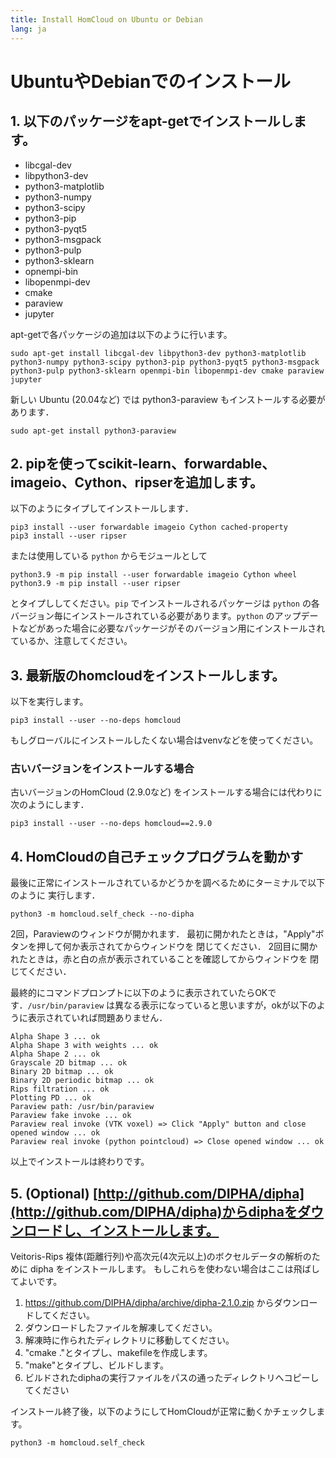 ```yaml
---
title: Install HomCloud on Ubuntu or Debian
lang: ja
---
```


# UbuntuやDebianでのインストール

## 1. 以下のパッケージをapt-getでインストールします。

* libcgal-dev
* libpython3-dev
* python3-matplotlib
* python3-numpy
* python3-scipy
* python3-pip
* python3-pyqt5
* python3-msgpack
* python3-pulp
* python3-sklearn
* opnempi-bin
* libopenmpi-dev
* cmake
* paraview
* jupyter

apt-getで各パッケージの追加は以下のように行います。

    sudo apt-get install libcgal-dev libpython3-dev python3-matplotlib python3-numpy python3-scipy python3-pip python3-pyqt5 python3-msgpack python3-pulp python3-sklearn openmpi-bin libopenmpi-dev cmake paraview jupyter

新しい Ubuntu (20.04など) では python3-paraview もインストールする必要があります．

    sudo apt-get install python3-paraview

## 2. pipを使ってscikit-learn、forwardable、imageio、Cython、ripserを追加します。

以下のようにタイプしてインストールします．

    pip3 install --user forwardable imageio Cython cached-property
    pip3 install --user ripser

または使用している `python` からモジュールとして 

    python3.9 -m pip install --user forwardable imageio Cython wheel
    python3.9 -m pip install --user ripser

とタイプししてください。`pip` でインストールされるパッケージは `python` の各バージョン毎にインストールされている必要があります。`python` のアップデートなどがあった場合に必要なパッケージがそのバージョン用にインストールされているか、注意してください。


## 3. 最新版のhomcloudをインストールします。

以下を実行します。

    pip3 install --user --no-deps homcloud

もしグローバルにインストールしたくない場合はvenvなどを使ってください。

### 古いバージョンをインストールする場合

古いバージョンのHomCloud (2.9.0など) をインストールする場合には代わりに次のようにします．

    pip3 install --user --no-deps homcloud==2.9.0

## 4. HomCloudの自己チェックプログラムを動かす

最後に正常にインストールされているかどうかを調べるためにターミナルで以下のように
実行します．

    python3 -m homcloud.self_check --no-dipha

2回，Paraviewのウィンドウが開かれます．
最初に開かれたときは，"Apply"ボタンを押して何か表示されてからウィンドウを
閉じてください．
2回目に開かれたときは，赤と白の点が表示されていることを確認してからウィンドウを
閉じてください．

最終的にコマンドプロンプトに以下のように表示されていたらOKです．`/usr/bin/paraview`
は異なる表示になっていると思いますが，okが以下のように表示されていれば問題ありません．


    Alpha Shape 3 ... ok
    Alpha Shape 3 with weights ... ok
    Alpha Shape 2 ... ok
    Grayscale 2D bitmap ... ok
    Binary 2D bitmap ... ok
    Binary 2D periodic bitmap ... ok
    Rips filtration ... ok
    Plotting PD ... ok
    Paraview path: /usr/bin/paraview
    Paraview fake invoke ... ok
    Paraview real invoke (VTK voxel) => Click "Apply" button and close opened window ... ok
    Paraview real invoke (python pointcloud) => Close opened window ... ok


以上でインストールは終わりです。


## 5. (Optional) [http://github.com/DIPHA/dipha](http://github.com/DIPHA/dipha)からdiphaをダウンロードし、インストールします。

Veitoris-Rips 複体(距離行列)や高次元(4次元以上)のボクセルデータの解析のために dipha をインストールします。
もしこれらを使わない場合はここは飛ばしてよいです。

1. <https://github.com/DIPHA/dipha/archive/dipha-2.1.0.zip> からダウンロードしてください。
2. ダウンロードしたファイルを解凍してください。
3. 解凍時に作られたディレクトリに移動してください。
4. "cmake ."とタイプし、makefileを作成します。
5. "make"とタイプし、ビルドします。
6. ビルドされたdiphaの実行ファイルをパスの通ったディレクトリへコピーしてください 

インストール終了後，以下のようにしてHomCloudが正常に動くかチェックします。

    python3 -m homcloud.self_check
